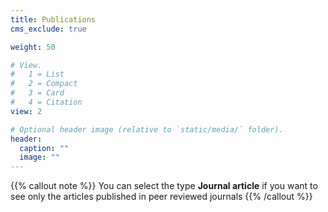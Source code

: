 ```yaml
---
title: Publications
cms_exclude: true

weight: 50

# View.
#   1 = List
#   2 = Compact
#   3 = Card
#   4 = Citation
view: 2

# Optional header image (relative to `static/media/` folder).
header:
  caption: ""
  image: ""
---
```


{{% callout note %}}
You can select the type **Journal article** if you want to see only the articles published in peer reviewed journals
{{% /callout %}}
  
